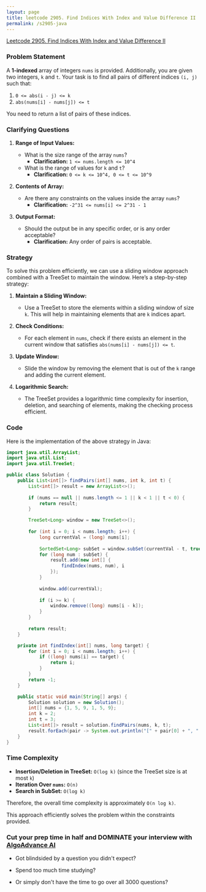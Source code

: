 ```yaml
---
layout: page
title: leetcode 2905. Find Indices With Index and Value Difference II
permalink: /s2905-java
---
```

[Leetcode 2905. Find Indices With Index and Value Difference II](https://algoadvance.github.io/algoadvance/l2905)
### Problem Statement

A **1-indexed** array of integers `nums` is provided. Additionally, you are given two integers, `k` and `t`. Your task is to find all pairs of different indices `(i, j)` such that:

1. `0 <= abs(i - j) <= k` 
2. `abs(nums[i] - nums[j]) <= t`

You need to return a list of pairs of these indices.

### Clarifying Questions

1. **Range of Input Values:**
   - What is the size range of the array `nums`?
     - **Clarification:** `1 <= nums.length <= 10^4`
   - What is the range of values for `k` and `t`?
     - **Clarification:** `0 <= k <= 10^4, 0 <= t <= 10^9`
   
2. **Contents of Array:**
   - Are there any constraints on the values inside the array `nums`?
     - **Clarification:** `-2^31 <= nums[i] <= 2^31 - 1`
   
3. **Output Format:**
   - Should the output be in any specific order, or is any order acceptable?
     - **Clarification:** Any order of pairs is acceptable.

### Strategy

To solve this problem efficiently, we can use a sliding window approach combined with a TreeSet to maintain the window. Here’s a step-by-step strategy:

1. **Maintain a Sliding Window:**
   - Use a TreeSet to store the elements within a sliding window of size `k`. This will help in maintaining elements that are `k` indices apart.

2. **Check Conditions:**
   - For each element in `nums`, check if there exists an element in the current window that satisfies `abs(nums[i] - nums[j]) <= t`.

3. **Update Window:**
   - Slide the window by removing the element that is out of the `k` range and adding the current element.

4. **Logarithmic Search:**
   - The TreeSet provides a logarithmic time complexity for insertion, deletion, and searching of elements, making the checking process efficient.

### Code

Here is the implementation of the above strategy in Java:

```java
import java.util.ArrayList;
import java.util.List;
import java.util.TreeSet;

public class Solution {
    public List<int[]> findPairs(int[] nums, int k, int t) {
        List<int[]> result = new ArrayList<>();
        
        if (nums == null || nums.length <= 1 || k < 1 || t < 0) {
            return result;
        }

        TreeSet<Long> window = new TreeSet<>();
        
        for (int i = 0; i < nums.length; i++) {
            long currentVal = (long) nums[i];
            
            SortedSet<Long> subSet = window.subSet(currentVal - t, true, currentVal + t, true);
            for (long num : subSet) {
                result.add(new int[] {
                    findIndex(nums, num), i
                });
            }
            
            window.add(currentVal);
            
            if (i >= k) {
                window.remove((long) nums[i - k]);
            }
        }
        
        return result;
    }

    private int findIndex(int[] nums, long target) {
        for (int i = 0; i < nums.length; i++) {
            if ((long) nums[i] == target) {
                return i;
            }
        }
        return -1;
    }

    public static void main(String[] args) {
        Solution solution = new Solution();
        int[] nums = {1, 5, 9, 1, 5, 9};
        int k = 2;
        int t = 3;
        List<int[]> result = solution.findPairs(nums, k, t);
        result.forEach(pair -> System.out.println("[" + pair[0] + ", " + pair[1] + "]"));
    }
}
```

### Time Complexity

- **Insertion/Deletion in TreeSet:** `O(log k)` (since the TreeSet size is at most `k`)
- **Iteration Over `nums`:** `O(n)`
- **Search in SubSet:** `O(log k)`

Therefore, the overall time complexity is approximately `O(n log k)`.

This approach efficiently solves the problem within the constraints provided.


### Cut your prep time in half and DOMINATE your interview with [AlgoAdvance AI](https://algoAdvance.com)

- Got blindsided by a question you didn't expect?

- Spend too much time studying?

- Or simply don't have the time to go over all 3000 questions?

